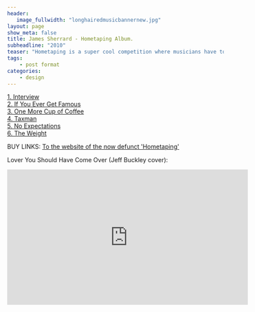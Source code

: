 ```yaml
---
header:
   image_fullwidth: "longhairedmusicbannernew.jpg"
layout: page
show_meta: false
title: James Sherrard - Hometaping Album.
subheadline: "2010"
teaser: "Hometaping is a super cool competition where musicians have to make an album in the month of October. It has to be at least 20 minutes long. James' computer broke, and we had one day of October, so I suggested he come over to my home studio and make his 1 month album in 1 day. I would do the same and submit my work that month too! We would hometape together. For a one day project, I think we did pretty good :) Check it out! x"
tags:
    - post format
categories:
    - design 
---
```

<!--more-->
 <a href="">1. Interview</a><br>
 <a href="">2. If You Ever Get Famous</a><br>
 <a href="">3. One More Cup of Coffee</a><br>
 <a href="">4. Taxman</a><br>
 <a href="">5. No Expectations</a><br>
 <a href="">6. The Weight</a><br>
 
BUY LINKS:
   <a href="http://www.hmtpng.com/">To the website of the now defunct 'Hometaping'</a><br>
      
Lover You Should Have Come Over (Jeff Buckley cover):<br>
  <iframe width="560" height="315" src="https://www.youtube.com/embed/Qzc6DLphXy0" frameborder="0" allowfullscreen></iframe><br> 
